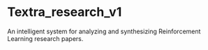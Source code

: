 # Textra_research_v1
An intelligent system for analyzing and synthesizing Reinforcement Learning research papers. 
